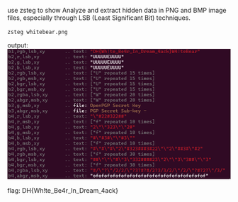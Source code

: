 use zsteg to show Analyze and extract hidden data in PNG and BMP image files, especially through LSB (Least Significant Bit) techniques.

`zsteg whitebear.png`

output:
![alt text](image.png)

flag: DH{Wh!te_Be4r_In_Dream_4ack}
